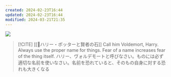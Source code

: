 ```yaml
---
created: 2024-02-23T16:44
updated: 2024-02-23T16:44
modified: 2024-03-21T21:35
---
```

![](https://images.ctfassets.net/usf1vwtuqyxm/1WwULPQa2ESCgoYcyW4eOW/e9fdb513c9dba2a34f9b50dc4a55cca2/AlbusDumbledore_WB_F1_DumbledoreAndMcGonagallTakingBabyHarryToDursleys_Still_080615_Land.jpg?w=914&q=70&fm=webp)

> [!CITE] [[📕ハリー・ポッターと賢者の石]]
> Call him Voldemort, Harry. Always use the proper name for things. Fear of a name increases fear of the thing itself.
> ハリー、ヴォルデモートと呼びなさい。ものには必ず適切な名前を使いなさい。名前を恐れていると、そのもの自身に対する恐れも大きくなる